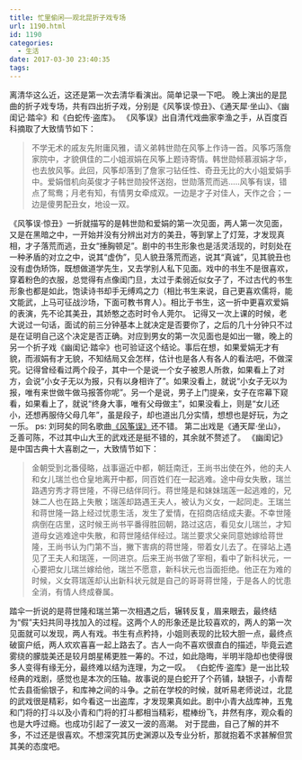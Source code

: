 ```yaml
---
title: 忙里偷闲——观北昆折子戏专场
url: 1190.html
id: 1190
categories:
  - 生活
date: 2017-03-30 23:40:35
tags:
---
```


离清华这么近，这还是第一次去清华看演出。简单记录一下吧。 晚上演出的是昆曲的折子戏专场，共有四出折子戏，分别是《风筝误·惊丑》、《通天犀·坐山》、《幽闺记·踏伞》和《白蛇传·盗库》。 《风筝误》出自清代戏曲家李渔之手，从百度百科摘取了大致情节如下：

> 不学无术的戚友先附庸风雅，请义弟韩世勋在风筝上作诗一首。风筝巧落詹家院中，才貌俱佳的二小姐淑娟在风筝上题诗寄情。韩世勋倾慕淑娟才华，也去放风筝。此回，风筝却落到了詹家刁钻任性、奇丑无比的大小姐爱娟手中。爱娟借机向英俊才子韩世勋投怀送抱，世勋落荒而逃.....风筝有误，错点了鸳鸯；月老有知，有情男女牵成双。一边是才子对佳人，天作之合；一边是傻男配丑女，地设一双。

《风筝误·惊丑》一折就描写的是韩世勋和爱娟的第一次见面，两人第一次见面，又是在黑暗之中，一开始并没有分辨出对方的美丑，等到掌上了灯笼，才发现真相，才子落荒而逃，丑女“捶胸顿足”。剧中的书生形象也是活灵活现的，时刻处在一种矛盾的对立之中，说其“虚伪”，见人貌丑落荒而逃，说其“真诚”，见其貌丑也没有虚伪矫饰，既想做道学先生，又去学别人私下见面。戏中的书生不是很喜欢，穿着粉色的衣服，总觉得有点像闺门旦，太过于柔弱近似女子了，不过古代的书生形象也都是如此，饱读诗书却手无缚鸡之力（相比书生来说，自己更喜欢儒将，能文能武，上马可征战沙场，下面可教书育人）。相比于书生，这一折中更喜欢爱娟的表演，先不论其美丑，其娇憨之态时时令人莞尔。 记得又一次上课的时候，老大说过一句话，面试的前三分钟基本上就决定是否要你了，之后的几十分钟只不过是在证明自己这个决定是否正确。对应到男女的第一次见面也是如出一辙，晚上的另一个折子戏《幽闺记·踏伞》也可验证这个结论。事后在想，如果爱娟无才有貌，而淑娟有才无貌，不知结局又会怎样，估计也是各人有各人的看法吧，不做深究。记得曾经看过两个段子，其中一个是说一个女子被恩人所救，如果看上了对方，会说“小女子无以为报，只有以身相许了”。如果没看上，就说“小女子无以为报，唯有来世做牛做马报答你呢”。另一个是说，男子上门提亲，女子在帘幕下窥看，如果看上了，就说“终身大事，唯有父母做主”，如果没看上，则是“女儿还小，还想再服侍父母几年”，虽是段子，却也道出几分实情，想想也是好玩，为之一乐。 ps: 刘珂矣的同名歌曲[《风筝误》](http://music.163.com/#/song?id=32785674)还不错。 第二出戏是《通天犀·坐山》，乏善可陈，不过其中山大王的武戏还是挺不错的，其余就不赘述了。 《幽闺记》是中国古典十大喜剧之一，大致情节如下：

> 金朝受到北番侵略，战事逼近中都，朝廷南迁，王尚书出使在外，他的夫人和女儿瑞兰也仓皇地离开中都，同百姓们在一起逃难。途中母女失散，瑞兰路遇穷秀才蒋世隆，不得已结伴同行。蒋世隆是和妹妹瑞莲一起逃难的，兄妹二人也在路上失散；瑞莲却路遇王夫人，被认为义女，一起同走。王瑞兰和蒋世隆一路上经过忧患生活，发生了爱情，在招商店结成夫妻。不幸世隆病倒在店里，这时候王尚书平番得胜回朝，路过这店，看见女儿瑞兰，才知道母女逃难途中失散，和蒋世隆结伴经过。瑞兰要求父亲同意她嫁给蒋世隆，王尚书认为门第不当，撇下害病的蒋世隆，带着女儿去了。在驿站上遇见了王夫人和瑞莲，一同进京。后来王尚书做了宰相，看中了新科状元，一心要把女儿瑞兰嫁给他，瑞兰不愿意，新科状元也当面拒绝。他正在为难的时候，义女蒋瑞莲却认出新科状元就是自己的哥哥蒋世隆，于是各人的忧患全消，有情人终成眷属。

踏伞一折说的是蒋世隆和瑞兰第一次相遇之后，辗转反复，眉来眼去，最终结为“假”夫妇共同寻找加入的过程。这两个人的形象还是比较喜欢的，两人的第一次见面就可以发现，两人有戏。书生有点矜持，小姐则表现的比较大胆一点，最终点破窗户纸，两人欢欢喜喜一起上路去了。古人一向不喜欢很直白的描述，毕竟云遮雾绕的朦胧美还是较月朗星稀更胜一筹的。不过，如此隐晦，半明半隐却也使得很多人变得有缘无分，最终难以结为连理，为之一叹。 《白蛇传·盗库》是一出比较经典的戏剧，感觉也是本次的压轴。故事说的是白蛇开了个药铺，缺银子，小青帮忙去县衙偷银子，和库神之间的斗争。之前在学校的时候，就听易老师说过，北昆的武戏很是精彩，如今看这一出盗库，才发现果真如此。剧中小青大战库神，五鬼和门将的打斗以及小青和门将的打斗都相当精彩，棍棒纷飞，井然有序，观众看的也是大呼过瘾。也成功引起了一波又一波的高潮。 对于昆曲，自己了解的并不多，不过还是很喜欢。不想深究其历史渊源以及专业分析，那就抱着不求甚解但赏其美的态度吧。